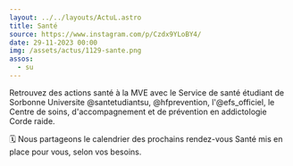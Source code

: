 ```yaml
---
layout: ../../layouts/ActuL.astro
title: Santé
source: https://www.instagram.com/p/Czdx9YLoBY4/ 
date: 29-11-2023 00:00
img: /assets/actus/1129-sante.png
assos:
  - su
---
```


Retrouvez des actions santé à la MVE avec le Service de santé étudiant de Sorbonne Universite @santetudiantsu, @hfprevention, l'@efs_officiel, le Centre de soins, d'accompagnement et de prévention en addictologie Corde raide.

🗓 Nous partageons le calendrier des prochains rendez-vous Santé mis en place pour vous, selon vos besoins.